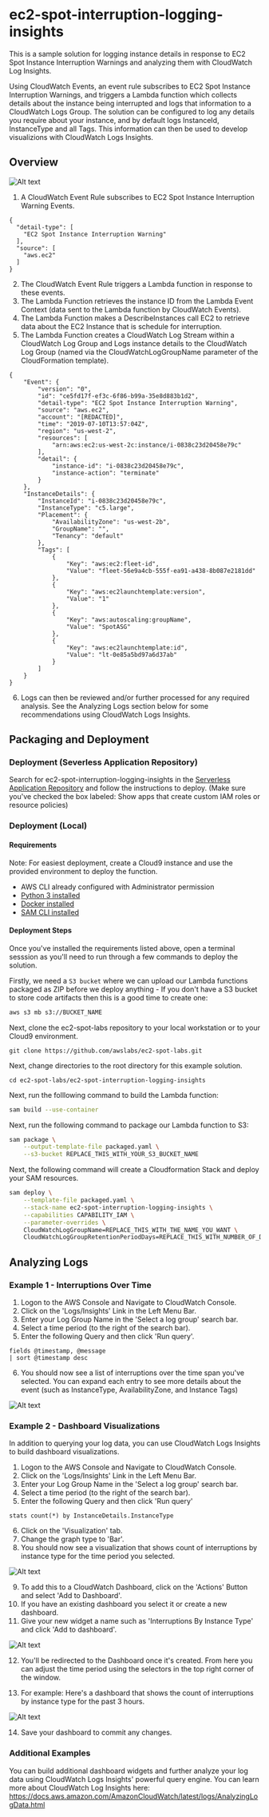 # ec2-spot-interruption-logging-insights

This is a sample solution for logging instance details in response to EC2 Spot Instance Interruption Warnings and analyzing them with CloudWatch Log Insights. 

Using CloudWatch Events, an event rule subscribes to EC2 Spot Instance Interruption Warnings, and triggers a Lambda function which collects details about the instance being interrupted and logs that information to a CloudWatch Logs Group. The solution can be configured to log any details you require about your instance, and by default logs InstanceId, InstanceType and all Tags. This information can then be used to develop visualizions with CloudWatch Logs Insights.

## Overview

![Alt text](docs/diagram.png?raw=true "Diagram")

1. A CloudWatch Event Rule subscribes to EC2 Spot Instance Interruption Warning Events.

```
{
  "detail-type": [
    "EC2 Spot Instance Interruption Warning"
  ],
  "source": [
    "aws.ec2"
  ]
}
```

2. The CloudWatch Event Rule triggers a Lambda function in response to these events.
3. The Lambda Function retrieves the instance ID from the Lambda Event Context (data sent to the Lambda function by CloudWatch Events).
4. The Lambda Function makes a DescribeInstances call EC2 to retrieve data about the EC2 Instance that is schedule for interruption.
5. The Lambda Function creates a CloudWatch Log Stream within a CloudWatch Log Group and Logs instance details to the CloudWatch Log Group (named via the CloudWatchLogGroupName parameter of the CloudFormation template).

```
{
    "Event": {
        "version": "0",
        "id": "ce5fd17f-ef3c-6f86-b99a-35e8d883b1d2",
        "detail-type": "EC2 Spot Instance Interruption Warning",
        "source": "aws.ec2",
        "account": "[REDACTED]",
        "time": "2019-07-10T13:57:04Z",
        "region": "us-west-2",
        "resources": [
            "arn:aws:ec2:us-west-2c:instance/i-0838c23d20458e79c"
        ],
        "detail": {
            "instance-id": "i-0838c23d20458e79c",
            "instance-action": "terminate"
        }
    },
    "InstanceDetails": {
        "InstanceId": "i-0838c23d20458e79c",
        "InstanceType": "c5.large",
        "Placement": {
            "AvailabilityZone": "us-west-2b",
            "GroupName": "",
            "Tenancy": "default"
        },        
        "Tags": [
            {
                "Key": "aws:ec2:fleet-id",
                "Value": "fleet-56e9a4cb-555f-ea91-a438-8b087e2181dd"
            },
            {
                "Key": "aws:ec2launchtemplate:version",
                "Value": "1"
            },
            {
                "Key": "aws:autoscaling:groupName",
                "Value": "SpotASG"
            },
            {
                "Key": "aws:ec2launchtemplate:id",
                "Value": "lt-0e85a5bd97a6d37ab"
            }
        ]
    }
}
```

6. Logs can then be reviewed and/or further processed for any required analysis. See the Analyzing Logs section below for some recommendations using CloudWatch Logs Insights.

## Packaging and Deployment

### Deployment (Severless Application Repository)

Search for ec2-spot-interruption-logging-insights in the [Serverless Application Repository]( https://serverlessrepo.aws.amazon.com/applications) and follow the instructions to deploy. (Make sure you've checked the box labeled: Show apps that create custom IAM roles or resource policies)

### Deployment (Local)

#### Requirements

Note: For easiest deployment, create a Cloud9 instance and use the provided environment to deploy the function.

* AWS CLI already configured with Administrator permission
* [Python 3 installed](https://www.python.org/downloads/)
* [Docker installed](https://www.docker.com/community-edition)
* [SAM CLI installed](https://docs.aws.amazon.com/serverless-application-model/latest/developerguide/serverless-sam-cli-install.html)

#### Deployment Steps

Once you've installed the requirements listed above, open a terminal sesssion as you'll need to run through a few commands to deploy the solution.

Firstly, we need a `S3 bucket` where we can upload our Lambda functions packaged as ZIP before we deploy anything - If you don't have a S3 bucket to store code artifacts then this is a good time to create one:

```bash
aws s3 mb s3://BUCKET_NAME
```
Next, clone the ec2-spot-labs repository to your local workstation or to your Cloud9 environment.

```
git clone https://github.com/awslabs/ec2-spot-labs.git
```

Next, change directories to the root directory for this example solution.

```
cd ec2-spot-labs/ec2-spot-interruption-logging-insights
```

Next, run the folllowing command to build the Lambda function:

```bash
sam build --use-container
```

Next, run the following command to package our Lambda function to S3:

```bash
sam package \
    --output-template-file packaged.yaml \
    --s3-bucket REPLACE_THIS_WITH_YOUR_S3_BUCKET_NAME
```

Next, the following command will create a Cloudformation Stack and deploy your SAM resources.

```bash
sam deploy \
    --template-file packaged.yaml \
    --stack-name ec2-spot-interruption-logging-insights \
    --capabilities CAPABILITY_IAM \
    --parameter-overrides \
    CloudWatchLogGroupName=REPLACE_THIS_WITH_THE_NAME_YOU_WANT \
    CloudWatchLogGroupRetentionPeriodDays=REPLACE_THIS_WITH_NUMBER_OF_DAYS_TO_RETAIN_LOGS  
```

## Analyzing Logs

### Example 1 - Interruptions Over Time

1. Logon to the AWS Console and Navigate to CloudWatch Console.
2. Click on the 'Logs/Insights' Link in the Left Menu Bar.
3. Enter your Log Group Name in the 'Select a log group' search bar.
4. Select a time period (to the right of the search bar).
5. Enter the following Query and then click 'Run query'.

```
fields @timestamp, @message
| sort @timestamp desc
```

6. You should now see a list of interruptions over the time span you've selected. You can expand each entry to see more details about the event (such as InstanceType, AvailabilityZone, and Instance Tags)

![Alt text](docs/analyze-1.png?raw=true "Log Analysis Example 1")

### Example 2 - Dashboard Visualizations

In addition to querying your log data, you can use CloudWatch Logs Insights to build dashboard visualizations.

1. Logon to the AWS Console and Navigate to CloudWatch Console.
2. Click on the 'Logs/Insights' Link in the Left Menu Bar.
3. Enter your Log Group Name in the 'Select a log group' search bar.
4. Select a time period (to the right of the search bar).
5. Enter the following Query and then click 'Run query'

```
stats count(*) by InstanceDetails.InstanceType
```

6. Click on the 'Visualization' tab.
7. Change the graph type to 'Bar'.
8. You should now see a visualization that shows count of interruptions by instance type for the time period you selected.

![Alt text](docs/analyze-2.png?raw=true "Log Analysis Example 2")

9. To add this to a CloudWatch Dashboard, click on the 'Actions' Button and select 'Add to Dashboard'.
10. If you have an existing dashboard you select it or create a new dashboard.
11. Give your new widget a name such as 'Interruptions By Instance Type' and click 'Add to dashboard'.

![Alt text](docs/analyze-3.png?raw=true "Log Analysis Example 3")

12. You'll be redirected to the Dashboard once it's created. From here you can adjust the time period using the selectors in the top right corner of the window. 

13. For example: Here's a dashboard that shows the count of interruptions by instance type for the past 3 hours.

![Alt text](docs/analyze-4.png?raw=true "Log Analysis Example 4")

14. Save your dashboard to commit any changes.

### Additional Examples

You can build additional dashboard widgets and further analyze your log data using CloudWatch Logs Insights' powerful query engine. You can learn more about CloudWatch Log Insights here: https://docs.aws.amazon.com/AmazonCloudWatch/latest/logs/AnalyzingLogData.html

